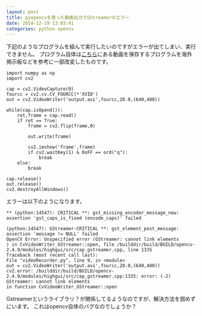 ```yaml
---
layout: post
title: pyopencvを使った動画出力でGStreamerのエラー
date: 2014-12-19 13:03:41
categories: python opencv
---
```

<!-- {% raw %} -->
<p>下記のようなプログラムを組んで実行したいのですがエラーが出てしまい、実行できません。
プログラム自体は<a href="http://docs.opencv.org/trunk/doc/py_tutorials/py_gui/py_video_display/py_video_display.html#display-video" rel="nofollow">こちら</a>にある動画を保存するプログラムを海外掲示板などを参考に一部改変したものです。</p>

<pre><code>import numpy as np
import cv2

cap = cv2.VideoCapture(0)
fourcc = cv2.cv.CV_FOURCC(*'XVID')
out = cv2.VideoWriter('output.avi',fourcc,20.0,(640,480))

while(cap.isOpend()):
    ret,frame = cap.read()
    if ret == True:
        frame = cv2.flip(frame,0)

        out.write(frame)

        cv2.imshow('frame',frame)
        if cv2.waitKey(1) &amp; 0xFF == ord("q"):
            break
    else:
        break

cap.release()
out.release()
cv2.destroyAllWindows()
</code></pre>

<p>エラーは以下のようになります。</p>

<pre><code>** (python:14547): CRITICAL **: gst_missing_encoder_message_new: assertion 'gst_caps_is_fixed (encode_caps)' failed

(python:14547): GStreamer-CRITICAL **: gst_element_post_message: assertion 'message != NULL' failed
OpenCV Error: Unspecified error (GStreamer: cannot link elements
) in CvVideoWriter_GStreamer::open, file /builddir/build/BUILD/opencv-2.4.9/modules/highgui/src/cap_gstreamer.cpp, line 1335
Traceback (most recent call last):
File "videoRecorder.py", line 9, in &lt;module&gt;
out = cv2.VideoWriter('output.avi',fourcc,20.0,(640,480))
cv2.error: /builddir/build/BUILD/opencv-2.4.9/modules/highgui/src/cap_gstreamer.cpp:1335: error: (-2) GStreamer: cannot link elements
in function CvVideoWriter_GStreamer::open
</code></pre>

<p>Gstreamerというライブラリ？が関係してるようなのですが、解決方法を掴めずにいます。
これはopencv自体のバグなのでしょうか？</p>
<!-- {% endraw %} -->
